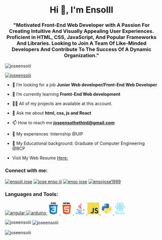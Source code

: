 <h1 align="center">Hi 👋, I'm EnsoIII</h1>
<h3 align="center">"Motivated Front-End Web Developer with A Passion For Creating Intuitive And Visually Appealing User Experiences. Proficient in HTML, CSS, JavaScript, And Popular Frameworks And Libraries. Looking to Join A Team Of Like-Minded Developers And Contribute To The Success Of A Dynamic Organization."</h3>

<p align="left"> <img src="https://komarev.com/ghpvc/?username=joseensoiii&label=Profile%20views&color=0e75b6&style=flat" alt="joseensoiii" /> </p>

<p align="left"> <a href="https://github.com/ryo-ma/github-profile-trophy"><img src="https://github-profile-trophy.vercel.app/?username=joseensoiii" alt="joseensoiii" /></a> </p>

- 🔭 I’m looking for a job **Junior Web developer/Front-End Web Developer**

- 🌱 I’m currently learning **Fromt-End Web development**

- 👨‍💻 All of my projects are available at this account.

- 💬 Ask me about **html, css, js and React**

- 📫 How to reach me **joseensothethird@gmail.com**

- 📄 My experiences :Internship @UIP

- 📄 My Educational background: Graduate of Computer Engineering @BCP

-   <p>Visit My Web Resume <a href="https://joseensoiii.github.io/MyResume/">Here:</a></p>

<h3 align="left">Connect with me:</h3>
<p align="left">
<a href="https://twitter.com/ensoiii,jose" target="blank"><img align="center" src="https://raw.githubusercontent.com/rahuldkjain/github-profile-readme-generator/master/src/images/icons/Social/twitter.svg" alt="ensoiii,jose" height="30" width="40" /></a>
<a href="https://linkedin.com/in/jose enso iii" target="blank"><img align="center" src="https://raw.githubusercontent.com/rahuldkjain/github-profile-readme-generator/master/src/images/icons/Social/linked-in-alt.svg" alt="jose enso iii" height="30" width="40" /></a>
<a href="https://fb.com/enso jose" target="blank"><img align="center" src="https://raw.githubusercontent.com/rahuldkjain/github-profile-readme-generator/master/src/images/icons/Social/facebook.svg" alt="enso jose" height="30" width="40" /></a>
<a href="https://instagram.com/ensojose1999" target="blank"><img align="center" src="https://raw.githubusercontent.com/rahuldkjain/github-profile-readme-generator/master/src/images/icons/Social/instagram.svg" alt="ensojose1999" height="30" width="40" /></a>
</p>

<h3 align="left">Languages and Tools:</h3>
<p align="left"> <a href="https://angular.io" target="_blank" rel="noreferrer"> <img src="https://angular.io/assets/images/logos/angular/angular.svg" alt="angular" width="40" height="40"/> </a> <a href="https://www.arduino.cc/" target="_blank" rel="noreferrer"> <img src="https://cdn.worldvectorlogo.com/logos/arduino-1.svg" alt="arduino" width="40" height="40"/> </a> <a href="https://www.w3schools.com/css/" target="_blank" rel="noreferrer"> <img src="https://raw.githubusercontent.com/devicons/devicon/master/icons/css3/css3-original-wordmark.svg" alt="css3" width="40" height="40"/> </a> <a href="https://www.w3.org/html/" target="_blank" rel="noreferrer"> <img src="https://raw.githubusercontent.com/devicons/devicon/master/icons/html5/html5-original-wordmark.svg" alt="html5" width="40" height="40"/> </a> <a href="https://www.java.com" target="_blank" rel="noreferrer"> <img src="https://raw.githubusercontent.com/devicons/devicon/master/icons/java/java-original.svg" alt="java" width="40" height="40"/> </a> <a href="https://developer.mozilla.org/en-US/docs/Web/JavaScript" target="_blank" rel="noreferrer"> <img src="https://raw.githubusercontent.com/devicons/devicon/master/icons/javascript/javascript-original.svg" alt="javascript" width="40" height="40"/> </a> <a href="https://www.python.org" target="_blank" rel="noreferrer"> <img src="https://raw.githubusercontent.com/devicons/devicon/master/icons/python/python-original.svg" alt="python" width="40" height="40"/> </a> <a href="https://reactjs.org/" target="_blank" rel="noreferrer"> <img src="https://raw.githubusercontent.com/devicons/devicon/master/icons/react/react-original-wordmark.svg" alt="react" width="40" height="40"/> </a> </p>

<p><img align="left" src="https://github-readme-stats.vercel.app/api/top-langs?username=joseensoiii&show_icons=true&locale=en&layout=compact" alt="joseensoiii" /></p>

<p>&nbsp;<img align="center" src="https://github-readme-stats.vercel.app/api?username=joseensoiii&show_icons=true&locale=en" alt="joseensoiii" /></p>

<p><img align="center" src="https://github-readme-streak-stats.herokuapp.com/?user=joseensoiii&" alt="joseensoiii" /></p>



